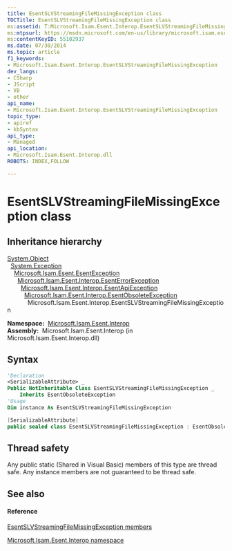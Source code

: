 ```yaml
---
title: EsentSLVStreamingFileMissingException class
TOCTitle: EsentSLVStreamingFileMissingException class
ms:assetid: T:Microsoft.Isam.Esent.Interop.EsentSLVStreamingFileMissingException
ms:mtpsurl: https://msdn.microsoft.com/en-us/library/microsoft.isam.esent.interop.esentslvstreamingfilemissingexception(v=EXCHG.10)
ms:contentKeyID: 55102937
ms.date: 07/30/2014
ms.topic: article
f1_keywords:
- Microsoft.Isam.Esent.Interop.EsentSLVStreamingFileMissingException
dev_langs:
- CSharp
- JScript
- VB
- other
api_name: 
- Microsoft.Isam.Esent.Interop.EsentSLVStreamingFileMissingException
topic_type: 
- apiref
- kbSyntax
api_type: 
- Managed
api_location: 
- Microsoft.Isam.Esent.Interop.dll
ROBOTS: INDEX,FOLLOW

---
```


# EsentSLVStreamingFileMissingException class

## Inheritance hierarchy

[System.Object](https://docs.microsoft.com/dotnet/api/system.object?redirectedfrom=MSDN)  
  [System.Exception](https://docs.microsoft.com/dotnet/api/system.exception?redirectedfrom=MSDN)  
    [Microsoft.Isam.Esent.EsentException](dn292088\(v=exchg.10\).md)  
      [Microsoft.Isam.Esent.Interop.EsentErrorException](dn274314\(v=exchg.10\).md)  
        [Microsoft.Isam.Esent.Interop.EsentApiException](dn334231\(v=exchg.10\).md)  
          [Microsoft.Isam.Esent.Interop.EsentObsoleteException](dn319668\(v=exchg.10\).md)  
            Microsoft.Isam.Esent.Interop.EsentSLVStreamingFileMissingException  

**Namespace:**  [Microsoft.Isam.Esent.Interop](hh596136\(v=exchg.10\).md)  
**Assembly:**  Microsoft.Isam.Esent.Interop (in Microsoft.Isam.Esent.Interop.dll)

## Syntax

``` vb
'Declaration
<SerializableAttribute> _
Public NotInheritable Class EsentSLVStreamingFileMissingException _
    Inherits EsentObsoleteException
'Usage
Dim instance As EsentSLVStreamingFileMissingException
```

``` csharp
[SerializableAttribute]
public sealed class EsentSLVStreamingFileMissingException : EsentObsoleteException
```

## Thread safety

Any public static (Shared in Visual Basic) members of this type are thread safe. Any instance members are not guaranteed to be thread safe.

## See also

#### Reference

[EsentSLVStreamingFileMissingException members](dn334767\(v=exchg.10\).md)

[Microsoft.Isam.Esent.Interop namespace](hh596136\(v=exchg.10\).md)

